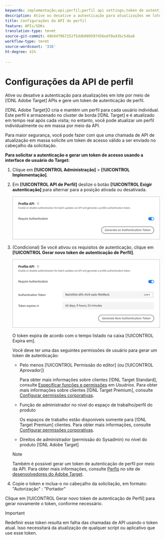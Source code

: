 ```yaml
---
keywords: implementação;api;perfil;perfil api settings;token de autenticação
description: Ative ou desative a autenticação para atualizações em lote por meio de APIs Adobe Target e gere um token de autenticação de perfil.
title: Configurações da API do perfil
feature: APIs/SDKs
translation-type: tm+mt
source-git-commit: 48b94f967252f5ddb009597456edf0a43bc54ba6
workflow-type: tm+mt
source-wordcount: '316'
ht-degree: 41%

---
```



# Configurações da API de perfil

Ative ou desative a autenticação para atualizações em lote por meio de [!DNL Adobe Target] APIs e gere um token de autenticação de perfil.

[!DNL Adobe Target]O cria e mantém um perfil para cada usuário individual. Este perfil é armazenado no cluster de borda [!DNL Target] e é atualizado em tempo real após cada visita; no entanto, você pode atualizar um perfil individualmente ou em massa por meio da API.

Para maior segurança, você pode fazer com que uma chamada de API de atualização em massa solicite um token de acesso válido a ser enviado no cabeçalho da solicitação.

**Para solicitar a autenticação e gerar um token de acesso usando a interface de usuário do Target:**

1. Clique em **[!UICONTROL Administração]** > **[!UICONTROL Implementação]**.
1. Em **[!UICONTROL API de Perfil]** deslize o botão **[!UICONTROL Exigir autenticação]** para alternar para a posição ativada ou desativada.

   ![](assets/profile_api_settings.png)

1. (Condicional) Se você ativou os requisitos de autenticação, clique em **[!UICONTROL Gerar novo token de autenticação de Perfil]**.

   ![](assets/profile_api_settings_2.png)

   O token expira de acordo com o tempo listado na caixa [!UICONTROL Expira em].

   Você deve ter uma das seguintes permissões de usuário para gerar um token de autenticação:

   * Pelo menos [!UICONTROL Permissão do editor] (ou [!UICONTROL Aprovador])

      Para obter mais informações sobre clientes [!DNL Target Standard], consulte [Especificar funções e permissões](/help/administrating-target/c-user-management/c-user-management/user-management.md#roles-permissions) em *Usuários*. Para obter mais informações sobre clientes [!DNL Target Premium], consulte [Configurar permissões corporativas](/help/administrating-target/c-user-management/property-channel/properties-overview.md).

   * Função de administrador no nível do espaço de trabalho/perfil do produto

      Os espaços de trabalho estão disponíveis somente para [!DNL Target Premium] clientes. Para obter mais informações, consulte [Configurar permissões corporativas](/help/administrating-target/c-user-management/property-channel/properties-overview.md).

   * Direitos de administrador (permissão do Sysadmin) no nível do produto [!DNL Adobe Target]
   >[!NOTE]
   >
   >Também é possível gerar um token de autenticação de perfil por meio da API. Para obter mais informações, consulte [Perfis](https://developers.adobetarget.com/api/#profiles) no site de [desenvolvedores do Adobe Target](https://developers.adobetarget.com/).

1. Copie o token e inclua-o no cabeçalho da solicitação, em formato: &quot;Autorização&quot; : &quot;Portador&quot;

Clique em [!UICONTROL Gerar novo token de autenticação de Perfil] para gerar novamente o token, conforme necessário.

>[!IMPORTANT]
>
>Redefinir esse token resulta em falha das chamadas de API usando o token atual. Isso necessitará da atualização de qualquer script ou aplicativo que use esse token.
